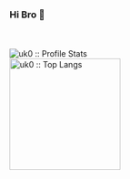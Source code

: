 ### Hi Bro 👋
<br>

<br>
  <img heigth="195" src="https://github-readme-stats.vercel.app/api?username=uk0&show_icons=true&theme=cobalt" alt="uk0 :: Profile Stats" />
  <br>
  <img height="195" src="https://github-readme-stats.vercel.app/api/top-langs/?username=uk0&langs_count=10&theme=cobalt&layout=compact" alt="uk0 :: Top Langs" />
